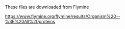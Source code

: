 These files are downloaded from Flymine

https://www.flymine.org/flymine/results/Organism%20--%3E%20All%20proteins
